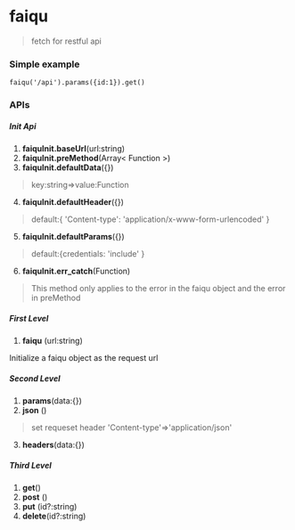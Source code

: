 # faiqu
> fetch for restful api

### Simple example
`faiqu('/api').params({id:1}).get()`
### APIs
##### Init Api 
1. __faiquInit.baseUrl__(url:string)
2. __faiquInit.preMethod__(Array< Function >)
3. __faiquInit.defaultData__({}) 
> key:string=>value:Function
4. __faiquInit.defaultHeader__({}) 
> default:{ 'Content-type': 'application/x-www-form-urlencoded' }
5. __faiquInit.defaultParams__({})
> default:{credentials: 'include' }
6. __faiquInit.err_catch__(Function)
> This method only applies to the error in the faiqu object and the error in preMethod 

##### First Level
1. __faiqu__ (url:string)

Initialize a faiqu object as the request url
##### Second Level
1. __params__(data:{})
2. __json__ ()
>set requeset header  'Content-type'=>'application/json'
3. __headers__(data:{})

##### Third Level
1. __get__()
2. __post__ ()
3. __put__ (id?:string)
4. __delete__(id?:string)
